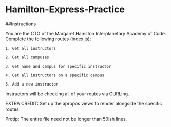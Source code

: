 # Hamilton-Express-Practice

##Instructions

You are the CTO of the Margaret Hamilton Interplanetary Academy of Code. Complete the following routes (index.js):
	
	1. Get all instructors

	2. Get all campuses

	3. Get name and campus for specific instructor

	4. Get all instructors on a specific campus
	
	5. Add a new instructor

Instructors will be checking all of your routes via CURLing. 

EXTRA CREDIT:
	Set up the apropos views to render alongside the specific routes 

Protip: The entire file need not be longer than 50ish lines. 

